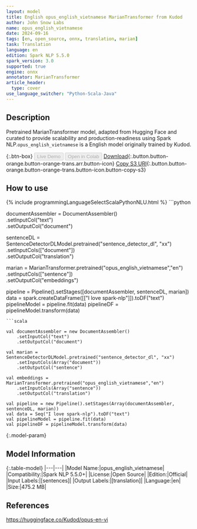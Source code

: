```yaml
---
layout: model
title: English opus_english_vietnamese MarianTransformer from Kudod
author: John Snow Labs
name: opus_english_vietnamese
date: 2024-09-16
tags: [en, open_source, onnx, translation, marian]
task: Translation
language: en
edition: Spark NLP 5.5.0
spark_version: 3.0
supported: true
engine: onnx
annotator: MarianTransformer
article_header:
  type: cover
use_language_switcher: "Python-Scala-Java"
---
```


## Description

Pretrained MarianTransformer model, adapted from Hugging Face and curated to provide scalability and production-readiness using Spark NLP.`opus_english_vietnamese` is a English model originally trained by Kudod.

{:.btn-box}
<button class="button button-orange" disabled>Live Demo</button>
<button class="button button-orange" disabled>Open in Colab</button>
[Download](https://s3.amazonaws.com/auxdata.johnsnowlabs.com/public/models/opus_english_vietnamese_en_5.5.0_3.0_1726494099364.zip){:.button.button-orange.button-orange-trans.arr.button-icon}
[Copy S3 URI](s3://auxdata.johnsnowlabs.com/public/models/opus_english_vietnamese_en_5.5.0_3.0_1726494099364.zip){:.button.button-orange.button-orange-trans.button-icon.button-copy-s3}

## How to use



<div class="tabs-box" markdown="1">
{% include programmingLanguageSelectScalaPythonNLU.html %}
```python
 
documentAssembler = DocumentAssembler() \
      .setInputCol("text") \
      .setOutputCol("document")

sentenceDL = SentenceDetectorDLModel.pretrained("sentence_detector_dl", "xx") \
      .setInputCols(["document"]) \
      .setOutputCol("translation")

marian = MarianTransformer.pretrained("opus_english_vietnamese","en") \
      .setInputCols(["sentence"]) \
      .setOutputCol("embeddings")       
        
pipeline = Pipeline().setStages([documentAssembler, sentenceDL, marian])
data = spark.createDataFrame([["I love spark-nlp"]]).toDF("text")
pipelineModel = pipeline.fit(data)
pipelineDF = pipelineModel.transform(data)

```
```scala

val documentAssembler = new DocumentAssembler() 
    .setInputCol("text") 
    .setOutputCol("document")

val marian = SentenceDetectorDLModel.pretrained("sentence_detector_dl", "xx")
	.setInputCols(Array("document"))
	.setOutputCol("sentence")

val embeddings = MarianTransformer.pretrained("opus_english_vietnamese","en") 
    .setInputCols(Array("sentence")) 
    .setOutputCol("translation")

val pipeline = new Pipeline().setStages(Array(documentAssembler, sentenceDL, marian))
val data = Seq("I love spark-nlp").toDF("text")
val pipelineModel = pipeline.fit(data)
val pipelineDF = pipelineModel.transform(data)

```
</div>

{:.model-param}
## Model Information

{:.table-model}
|---|---|
|Model Name:|opus_english_vietnamese|
|Compatibility:|Spark NLP 5.5.0+|
|License:|Open Source|
|Edition:|Official|
|Input Labels:|[sentences]|
|Output Labels:|[translation]|
|Language:|en|
|Size:|475.2 MB|

## References

https://huggingface.co/Kudod/opus-en-vi